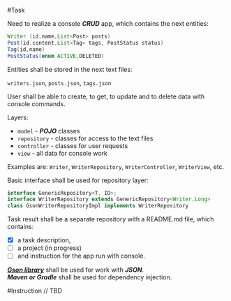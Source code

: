  #Task

Need to realize a console **_CRUD_** app, which contains the next entities:
```java
Writer (id,name,List<Post> posts)
Post(id,content,List<Tag> tags, PostStatus status)
Tag(id,name)
PostStatus(enum ACTIVE,DELETED)
```

Entities shall be stored in the next text files:

`writers.json`, `posts.json`, `tags.json`

User shall be able to create, to get, to update and to delete data with console commands.

Layers:
- `model` - **_POJO_** classes
- `repository` - classes for access to the text files
- `controller` - classes for user requests 
- `view` - all data for console work

Examples are: `Writer`, `WriterRepository`, `WriterController`, `WriterView`, etc.

Basic interface shall be used for repository layer:

```java
interface GenericRepository<T, ID>;
interface WriterRepository extends GenericRepository<Writer,Long>
class GsonWriterRepositoryImpl implements WriterRepository
```
Task result shall be a separate repository with a README.md file, which contains:

 - [x] a task description,
 - [ ] a project (in progress)
 - [ ] and instruction for the app run with console.

**_[Gson library](https://mvnrepository.com/artifact/com.google.code.gson/gson/2.8.5)_** shall be used for work with **_JSON_**.  
**_Maven or Gradle_** shall be used for dependency injection. 

#Instruction 
// TBD




